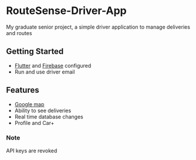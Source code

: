 # RouteSense-Driver-App
My graduate senior project, a simple driver application to manage deliveries and routes


## Getting Started
- [Flutter](https://flutter.dev/) and [Firebase](https://firebase.google.com/) configured
- Run and use driver email


## Features
- [Google map](https://developers.google.com/maps)
- Ability to see deliveries
- Real time database changes
- Profile and Car+



### Note
API keys are revoked
